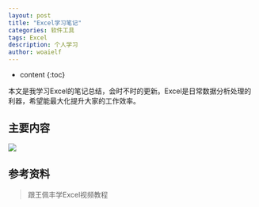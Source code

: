 ```yaml
---
layout: post
title: "Excel学习笔记"
categories: 软件工具
tags: Excel
description: 个人学习
author: woaielf
---
```


* content
{:toc}

本文是我学习Excel的笔记总结，会时不时的更新。Excel是日常数据分析处理的利器，希望能最大化提升大家的工作效率。




## 主要内容


![](https://raw.githubusercontent.com/woaielf/woaielf.github.io/master/_posts/Pic/5-Excel1.png)


## 参考资料

> 跟王佩丰学Excel视频教程